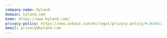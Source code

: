 ```yaml
---
company-name: Hyland
domain: hyland.com
home: https://www.hyland.com/
privacy-policy: https://www.onbase.com/en/legal/privacy-policy/#.WsOmlajwYYo
email: privacy@hyland.com
---
```




